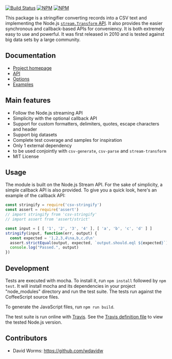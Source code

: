 
[![Build Status](https://api.travis-ci.org/adaltas/node-csv-stringify.svg)](https://travis-ci.org/#!/adaltas/node-csv-stringify) [![NPM](https://img.shields.io/npm/dm/csv-stringify)](https://www.npmjs.com/package/csv-stringify) [![NPM](https://img.shields.io/npm/v/csv-stringify)](https://www.npmjs.com/package/csv-stringify)

This package is a stringifier converting records into a CSV text and
implementing the Node.js [`stream.Transform`
API](https://nodejs.org/api/stream.html). It also provides the easier
synchronous and callback-based APIs for conveniency. It is both extremely easy
to use and powerful. It was first released in 2010 and is tested against big
data sets by a large community.

## Documentation

* [Project homepage](http://csv.js.org/stringify/)
* [API](http://csv.js.org/stringify/api/)
* [Options](http://csv.js.org/stringify/options/)
* [Examples](http://csv.js.org/stringify/examples/)

## Main features

* Follow the Node.js streaming API
* Simplicity with the optional callback API
* Support for custom formatters, delimiters, quotes, escape characters and header
* Support big datasets
* Complete test coverage and samples for inspiration
* Only 1 external dependency
* to be used conjointly with `csv-generate`, `csv-parse` and `stream-transform`
* MIT License

## Usage

The module is built on the Node.js Stream API. For the sake of simplicity, a
simple callback API is also provided. To give you a quick look, here's an
example of the callback API:

```javascript
const stringify = require('csv-stringify')
const assert = require('assert')
// import stringify from 'csv-stringify'
// import assert from 'assert/strict'

const input = [ [ '1', '2', '3', '4' ], [ 'a', 'b', 'c', 'd' ] ]
stringify(input, function(err, output) {
  const expected = '1,2,3,4\na,b,c,d\n'
  assert.strictEqual(output, expected, `output.should.eql ${expected}`)
  console.log("Passed.", output)
})
```

## Development

Tests are executed with mocha. To install it, run `npm install` followed by `npm
test`. It will install mocha and its dependencies in your project "node_modules"
directory and run the test suite. The tests run against the CoffeeScript source
files.

To generate the JavaScript files, run `npm run build`.

The test suite is run online with
[Travis](https://travis-ci.org/#!/adaltas/node-csv-stringify). See the [Travis
definition
file](https://github.com/adaltas/node-csv-stringify/blob/master/.travis.yml) to
view the tested Node.js version.

## Contributors

*   David Worms: <https://github.com/wdavidw>

[csv_home]: https://github.com/adaltas/node-csv
[stream_transform]: http://nodejs.org/api/stream.html#stream_class_stream_transform
[examples]: http://csv.js.org/stringify/examples/
[csv]: https://github.com/adaltas/node-csv
